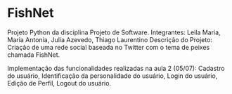 # FishNet

Projeto Python da disciplina Projeto de Software.
Integrantes: Leila Maria, Maria Antonia, Julia Azevedo, Thiago Laurentino 
Descrição do Projeto: Criação de uma rede social baseada no Twitter com o tema de peixes chamada FishNet.

Implementação das funcionalidades realizadas na aula 2 (05/07): Cadastro do usuário, Identificação da personalidade do usuário, Login do usuário, Edição de Perfil, Logout do usuário.
